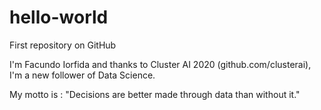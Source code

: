 # hello-world
First repository on GitHub

I'm Facundo Iorfida and thanks to Cluster AI 2020 (github.com/clusterai), I'm a new follower of Data Science.

My motto is :
  "Decisions are better made through data than without it."
